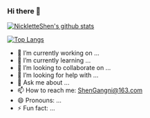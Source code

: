 ### Hi there 👋



<!--
<img align="right" src="https://github-readme-stats.vercel.app/api?username=captain5&show_icons=true">
-->

[![NickletteShen's github stats](https://github-readme-stats.vercel.app/api?username=NickletteShen&show_icons=true)](https://github-readme-stats.vercel.app/api?username=NickletteShen&show_icons=true)

[![Top Langs](https://github-readme-stats.vercel.app/api/top-langs/?username=NickletteShen&layout=compact)](https://github-readme-stats.vercel.app/api/top-langs/?username=NickletteShen&layout=compact)


<!--
**NickletteShen/NickletteShen** is a ✨ _special_ ✨ repository because its `README.md` (this file) appears on your GitHub profile.

Here are some ideas to get you started:
-->



- 🔭 I’m currently working on ...
- 🌱 I’m currently learning ...
- 👯 I’m looking to collaborate on ...
- 🤔 I’m looking for help with ...
- 💬 Ask me about ...
- 📫 How to reach me: ShenGangni@163.com
- 😄 Pronouns: ...
- ⚡ Fun fact: ...

